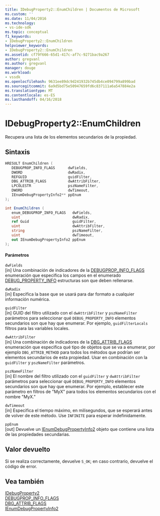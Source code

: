 ```yaml
---
title: IDebugProperty2::EnumChildren | Documentos de Microsoft
ms.custom: ''
ms.date: 11/04/2016
ms.technology:
- vs-ide-sdk
ms.topic: conceptual
f1_keywords:
- IDebugProperty2::EnumChildren
helpviewer_keywords:
- IDebugProperty2::EnumChildren
ms.assetid: cf79f666-65d1-417c-af7c-9271bac9a267
author: gregvanl
ms.author: gregvanl
manager: douge
ms.workload:
- vssdk
ms.openlocfilehash: 9631ee89dc9d241932b745db4ce094799a899bad
ms.sourcegitcommit: 6a9d5bd75e50947659fd6c837111a6a547884e2a
ms.translationtype: MT
ms.contentlocale: es-ES
ms.lasthandoff: 04/16/2018
---
```

# <a name="idebugproperty2enumchildren"></a>IDebugProperty2::EnumChildren
Recupera una lista de los elementos secundarios de la propiedad.  
  
## <a name="syntax"></a>Sintaxis  
  
```cpp  
HRESULT EnumChildren (   
   DEBUGPROP_INFO_FLAGS      dwFields,  
   DWORD                     dwRadix,  
   REFGUID                   guidFilter,  
   DBG_ATTRIB_FLAGS          dwAttribFilter,  
   LPCOLESTR                 pszNameFilter,  
   DWORD                     dwTimeout,  
   IEnumDebugPropertyInfo2** ppEnum  
);  
```  
  
```csharp  
int EnumChildren (   
   enum_DEBUGPROP_INFO_FLAGS   dwFields,  
   uint                        dwRadix,  
   ref Guid                    guidFilter,  
   uint                        dwAttribFilter,  
   string                      pszNameFilter,  
   uint                        dwTimeout,  
   out IEnumDebugPropertyInfo2 ppEnum  
);  
```  
  
#### <a name="parameters"></a>Parámetros  
 `dwFields`  
 [in] Una combinación de indicadores de la [DEBUGPROP_INFO_FLAGS](../../../extensibility/debugger/reference/debugprop-info-flags.md) enumeración que especifica los campos en el enumerado [DEBUG_PROPERTY_INFO](../../../extensibility/debugger/reference/debug-property-info.md) estructuras son que deben rellenarse.  
  
 `dwRadix`  
 [in] Especifica la base que se usará para dar formato a cualquier información numérica.  
  
 `guidFilter`  
 [in] GUID del filtro utilizado con el `dwAttribFilter` y `pszNameFilter` parámetros para seleccionar qué `DEBUG_PROPERTY_INFO` elementos secundarios son que hay que enumerar. Por ejemplo, `guidFilterLocals` filtros para las variables locales.  
  
 `dwAttribFilter`  
 [in] Una combinación de indicadores de la [DBG_ATTRIB_FLAGS](../../../extensibility/debugger/reference/dbg-attrib-flags.md) enumeración que especifica qué tipo de objetos que se va a enumerar, por ejemplo `DBG_ATTRIB_METHOD` para todos los métodos que podrían ser elementos secundarios de esta propiedad. Usar en combinación con la `guidFilter` y `pszNameFilter` parámetros.  
  
 `pszNameFilter`  
 [in] El nombre del filtro utilizado con el `guidFilter` y `dwAttribFilter` parámetros para seleccionar qué `DEBUG_PROPERTY_INFO` elementos secundarios son que hay que enumerar. Por ejemplo, establecer este parámetro en filtros de "MyX" para todos los elementos secundarios con el nombre "MyX."  
  
 `dwTimeout`  
 [in] Especifica el tiempo máximo, en milisegundos, que se esperará antes de volver de este método. Use `INFINITE` para esperar indefinidamente.  
  
 `ppEnum`  
 [out] Devuelve un [IEnumDebugPropertyInfo2](../../../extensibility/debugger/reference/ienumdebugpropertyinfo2.md) objeto que contiene una lista de las propiedades secundarias.  
  
## <a name="return-value"></a>Valor devuelto  
 Si se realiza correctamente, devuelve `S_OK`; en caso contrario, devuelve el código de error.  
  
## <a name="see-also"></a>Vea también  
 [IDebugProperty2](../../../extensibility/debugger/reference/idebugproperty2.md)   
 [DEBUGPROP_INFO_FLAGS](../../../extensibility/debugger/reference/debugprop-info-flags.md)   
 [DBG_ATTRIB_FLAGS](../../../extensibility/debugger/reference/dbg-attrib-flags.md)   
 [IEnumDebugPropertyInfo2](../../../extensibility/debugger/reference/ienumdebugpropertyinfo2.md)
